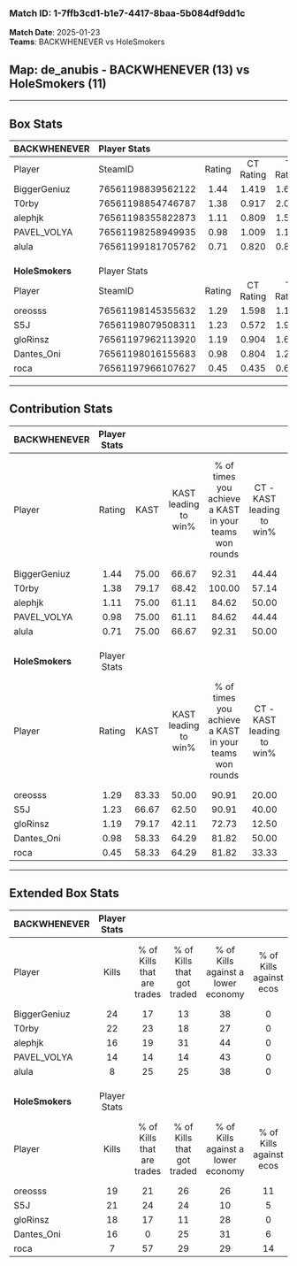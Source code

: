 ### Match ID: 1-7ffb3cd1-b1e7-4417-8baa-5b084df9dd1c  
**Match Date**: 2025-01-23  
**Teams**: BACKWHENEVER vs HoleSmokers  

## **Map**: de_anubis - BACKWHENEVER (13) vs HoleSmokers (11)  
---  

## Box Stats  

| **BACKWHENEVER** | Player Stats      |        |           |          |       |       |       |         |        |      |     |
| :- | :- | :-: | :-: | :-: | :-: | :-: | :-: | :-: | :-: | :-: | :-: |
| Player           | SteamID           | Rating | CT Rating | T Rating | KAST  |  ADR  | Kills | Assists | Deaths | K/D  | HS% |
| BiggerGeniuz     | 76561198839562122 |  1.44  |   1.419   |  1.617   | 75.00 | 101.4 |  24   |    5    |   17   | 1.41 | 25  |
| T0rby            | 76561198854746787 |  1.38  |   0.917   |  2.027   | 79.17 | 86.3  |  22   |    2    |   15   | 1.47 | 59  |
| alephjk          | 76561198355822873 |  1.11  |   0.809   |  1.515   | 75.00 | 78.2  |  16   |    8    |   16   | 1.00 | 25  |
| PAVEL_VOLYA      | 76561198258949935 |  0.98  |   1.009   |  1.134   | 75.00 | 74.9  |  14   |    7    |   18   | 0.78 | 50  |
| alula            | 76561199181705762 |  0.71  |   0.820   |  0.816   | 75.00 | 42.0  |   8   |    2    |   15   | 0.53 | 37  |
|                  |                   |        |           |          |       |       |       |         |        |      |     |
|                  |                   |        |           |          |       |       |       |         |        |      |     |
|                  |                   |        |           |          |       |       |       |         |        |      |     |
| **HoleSmokers**  | Player Stats      |        |           |          |       |       |       |         |        |      |     |
| Player           | SteamID           | Rating | CT Rating | T Rating | KAST  |  ADR  | Kills | Assists | Deaths | K/D  | HS% |
| oreosss          | 76561198145355632 |  1.29  |   1.598   |  1.165   | 83.33 | 78.5  |  19   |    5    |   15   | 1.27 | 73  |
| S5J              | 76561198079508311 |  1.23  |   0.572   |  1.935   | 66.67 | 91.3  |  21   |    3    |   17   | 1.24 | 76  |
| gloRinsz         | 76561197962113920 |  1.19  |   0.904   |  1.652   | 79.17 | 80.7  |  18   |    5    |   17   | 1.06 | 61  |
| Dantes_Oni       | 76561198016155683 |  0.98  |   0.804   |  1.239   | 58.33 | 73.3  |  16   |    3    |   15   | 1.07 | 43  |
| roca             | 76561197966107627 |  0.45  |   0.435   |  0.641   | 58.33 | 40.4  |   7   |    6    |   20   | 0.35 | 57  |
---  

## Contribution Stats  

| **BACKWHENEVER** | Player Stats |       |                      |                                                        |                           |                                                             |                          |                                                            |
| :- | :-: | :-: | :-: | :-: | :-: | :-: | :-: | :-: |
| Player           |    Rating    | KAST  | KAST leading to win% | % of times you achieve a KAST in your teams won rounds | CT - KAST leading to win% | CT - % of times you achieve a KAST in your teams won rounds | T - KAST leading to win% | T - % of times you achieve a KAST in your teams won rounds |
| BiggerGeniuz     |     1.44     | 75.00 |        66.67         |                         92.31                          |           44.44           |                           100.00                            |          88.89           |                           88.89                            |
| T0rby            |     1.38     | 79.17 |        68.42         |                         100.00                         |           57.14           |                           100.00                            |          75.00           |                           100.00                           |
| alephjk          |     1.11     | 75.00 |        61.11         |                         84.62                          |           50.00           |                           100.00                            |          70.00           |                           77.78                            |
| PAVEL_VOLYA      |     0.98     | 75.00 |        61.11         |                         84.62                          |           44.44           |                           100.00                            |          77.78           |                           77.78                            |
| alula            |     0.71     | 75.00 |        66.67         |                         92.31                          |           50.00           |                           100.00                            |          80.00           |                           88.89                            |
|                  |              |       |                      |                                                        |                           |                                                             |                          |                                                            |
|                  |              |       |                      |                                                        |                           |                                                             |                          |                                                            |
|                  |              |       |                      |                                                        |                           |                                                             |                          |                                                            |
| **HoleSmokers**  | Player Stats |       |                      |                                                        |                           |                                                             |                          |                                                            |
| Player           |    Rating    | KAST  | KAST leading to win% | % of times you achieve a KAST in your teams won rounds | CT - KAST leading to win% | CT - % of times you achieve a KAST in your teams won rounds | T - KAST leading to win% | T - % of times you achieve a KAST in your teams won rounds |
| oreosss          |     1.29     | 83.33 |        50.00         |                         90.91                          |           20.00           |                            66.67                            |          80.00           |                           100.00                           |
| S5J              |     1.23     | 66.67 |        62.50         |                         90.91                          |           40.00           |                            66.67                            |          72.73           |                           100.00                           |
| gloRinsz         |     1.19     | 79.17 |        42.11         |                         72.73                          |           12.50           |                            33.33                            |          63.64           |                           87.50                            |
| Dantes_Oni       |     0.98     | 58.33 |        64.29         |                         81.82                          |           50.00           |                           100.00                            |          75.00           |                           75.00                            |
| roca             |     0.45     | 58.33 |        64.29         |                         81.82                          |           33.33           |                            66.67                            |          87.50           |                           87.50                            |
---  

## Extended Box Stats  

| **BACKWHENEVER** | Player Stats |                            |                            |                                    |                         |                              |                                 |        |                             |                                     |                          |                               |                            |
| :- | :-: | :-: | :-: | :-: | :-: | :-: | :-: | :-: | :-: | :-: | :-: | :-: | :-: |
| Player           |    Kills     | % of Kills that are trades | % of Kills that got traded | % of Kills against a lower economy | % of Kills against ecos | % of Kills that are flawless | % of Kills that are close duels | Deaths | % of Deaths that get traded | % of Deaths against a lower economy | % of Deaths against ecos | % of Deaths that are flawless | % of Deaths that are close |
| BiggerGeniuz     |      24      |             17             |             13             |                 38                 |            0            |              71              |                0                |   17   |             18              |                 18                  |            0             |              76               |             0              |
| T0rby            |      22      |             23             |             18             |                 27                 |            0            |              55              |                5                |   15   |             27              |                  7                  |            0             |              67               |             0              |
| alephjk          |      16      |             19             |             31             |                 44                 |            0            |              63              |                0                |   16   |             13              |                 19                  |            0             |              75               |             6              |
| PAVEL_VOLYA      |      14      |             14             |             14             |                 43                 |            0            |              57              |                7                |   18   |             22              |                 22                  |            0             |              56               |             6              |
| alula            |      8       |             25             |             25             |                 38                 |            0            |              13              |               13                |   15   |             33              |                 20                  |            0             |              67               |             7              |
|                  |              |                            |                            |                                    |                         |                              |                                 |        |                             |                                     |                          |                               |                            |
|                  |              |                            |                            |                                    |                         |                              |                                 |        |                             |                                     |                          |                               |                            |
|                  |              |                            |                            |                                    |                         |                              |                                 |        |                             |                                     |                          |                               |                            |
| **HoleSmokers**  | Player Stats |                            |                            |                                    |                         |                              |                                 |        |                             |                                     |                          |                               |                            |
| Player           |    Kills     | % of Kills that are trades | % of Kills that got traded | % of Kills against a lower economy | % of Kills against ecos | % of Kills that are flawless | % of Kills that are close duels | Deaths | % of Deaths that get traded | % of Deaths against a lower economy | % of Deaths against ecos | % of Deaths that are flawless | % of Deaths that are close |
| oreosss          |      19      |             21             |             26             |                 26                 |           11            |              63              |                5                |   15   |             27              |                 20                  |            7             |              80               |             0              |
| S5J              |      21      |             24             |             24             |                 10                 |            5            |              67              |                0                |   17   |              6              |                 18                  |            6             |              59               |             6              |
| gloRinsz         |      18      |             17             |             11             |                 28                 |            0            |              72              |               11                |   17   |             29              |                 24                  |            6             |              47               |             6              |
| Dantes_Oni       |      16      |             0              |             25             |                 31                 |            6            |              69              |                0                |   15   |             13              |                 13                  |            0             |              40               |             7              |
| roca             |      7       |             57             |             29             |                 29                 |           14            |              71              |                0                |   20   |             20              |                 15                  |            0             |              65               |             0              |
